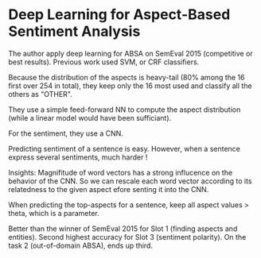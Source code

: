 # Deep Learning for Aspect-Based Sentiment Analysis

The author apply deep learning for ABSA on SemEval 2015 (competitive or best results).
Previous work used SVM, or CRF classifiers.

Because the distribution of the aspects is heavy-tail (80% among the 16 first over 254 in total), they keep only the 16 most used and classify all the others as "OTHER".

They use a simple feed-forward NN to compute the aspect distribution (while a linear model would have been sufficiant).

For the sentiment, they use a CNN.

Predicting sentiment of a sentence is easy. However, when a sentence express several sentiments, much harder !

Insights: Magnifitude of word vectors has a strong influcence on the behavior of the CNN. So we can rescale each word vector according to its relatedness to the given aspect efore senting it into the CNN.

When predicting the top-aspects for a sentence, keep all aspect values > theta, which is a parameter.

Better than the winner of SemEval 2015 for Slot 1 (finding aspects and entities). Second highest accuracy for Slot 3 (sentiment polarity). On the task 2 (out-of-domain ABSA), ends up third.
